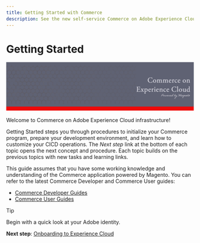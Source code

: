 ```yaml
---
title: Getting Started with Commerce
description: See the new self-service Commerce on Adobe Experience Cloud infrastructure, and learn how to build and deploy a Commerce store in minutes.
---
```


# Getting Started

![Banner](../assets/banner-CommerceAEC.png)

Welcome to Commerce on Adobe Experience Cloud infrastructure!

Getting Started steps you through procedures to initialize your Commerce program, prepare your development environment, and learn how to customize your CICD operations. The _Next step_ link at the bottom of each topic opens the next concept and procedure. Each topic builds on the previous topics with new tasks and learning links.

This guide assumes that you have some working knowledge and understanding of the Commerce application powered by Magento. You can refer to the latest Commerce Developer and Commerce User guides:

- [Commerce Developer Guides](https://devdocs.magento.com)
- [Commerce User Guides](https://docs.magento.com/user-guide)

>[!TIP]
>
>Begin with a quick look at your Adobe identity.
>
>**Next step**: [Onboarding to Experience Cloud](onboarding.md)
